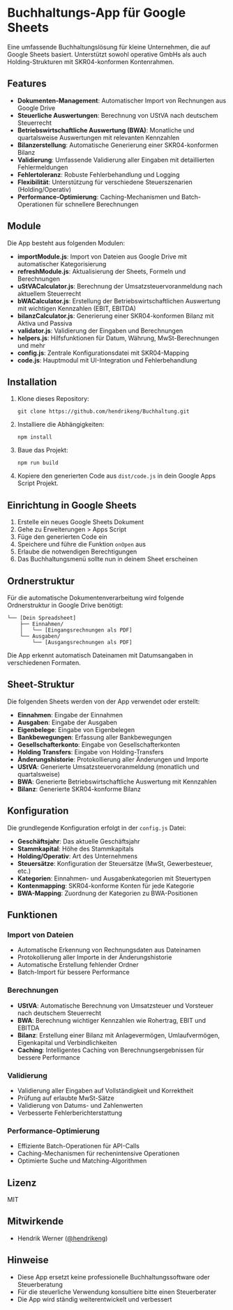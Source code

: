 # Buchhaltungs-App für Google Sheets

Eine umfassende Buchhaltungslösung für kleine Unternehmen, die auf Google Sheets basiert. Unterstützt sowohl operative GmbHs als auch Holding-Strukturen mit SKR04-konformen Kontenrahmen.

## Features

- **Dokumenten-Management**: Automatischer Import von Rechnungen aus Google Drive
- **Steuerliche Auswertungen**: Berechnung von UStVA nach deutschem Steuerrecht
- **Betriebswirtschaftliche Auswertung (BWA)**: Monatliche und quartalsweise Auswertungen mit relevanten Kennzahlen
- **Bilanzerstellung**: Automatische Generierung einer SKR04-konformen Bilanz
- **Validierung**: Umfassende Validierung aller Eingaben mit detaillierten Fehlermeldungen
- **Fehlertoleranz**: Robuste Fehlerbehandlung und Logging
- **Flexibilität**: Unterstützung für verschiedene Steuerszenarien (Holding/Operativ)
- **Performance-Optimierung**: Caching-Mechanismen und Batch-Operationen für schnellere Berechnungen

## Module

Die App besteht aus folgenden Modulen:

- **importModule.js**: Import von Dateien aus Google Drive mit automatischer Kategorisierung
- **refreshModule.js**: Aktualisierung der Sheets, Formeln und Berechnungen
- **uStVACalculator.js**: Berechnung der Umsatzsteuervoranmeldung nach aktuellem Steuerrecht
- **bWACalculator.js**: Erstellung der Betriebswirtschaftlichen Auswertung mit wichtigen Kennzahlen (EBIT, EBITDA)
- **bilanzCalculator.js**: Generierung einer SKR04-konformen Bilanz mit Aktiva und Passiva
- **validator.js**: Validierung der Eingaben und Berechnungen
- **helpers.js**: Hilfsfunktionen für Datum, Währung, MwSt-Berechnungen und mehr
- **config.js**: Zentrale Konfigurationsdatei mit SKR04-Mapping
- **code.js**: Hauptmodul mit UI-Integration und Fehlerbehandlung

## Installation

1. Klone dieses Repository:
   ```
   git clone https://github.com/hendrikeng/Buchhaltung.git
   ```

2. Installiere die Abhängigkeiten:
   ```
   npm install
   ```

3. Baue das Projekt:
   ```
   npm run build
   ```

4. Kopiere den generierten Code aus `dist/code.js` in dein Google Apps Script Projekt.

## Einrichtung in Google Sheets

1. Erstelle ein neues Google Sheets Dokument
2. Gehe zu Erweiterungen > Apps Script
3. Füge den generierten Code ein
4. Speichere und führe die Funktion `onOpen` aus
5. Erlaube die notwendigen Berechtigungen
6. Das Buchhaltungsmenü sollte nun in deinem Sheet erscheinen

## Ordnerstruktur

Für die automatische Dokumentenverarbeitung wird folgende Ordnerstruktur in Google Drive benötigt:

```
└── [Dein Spreadsheet]
    ├── Einnahmen/
    │   └── [Eingangsrechnungen als PDF]
    └── Ausgaben/
        └── [Ausgangsrechnungen als PDF]
```

Die App erkennt automatisch Dateinamen mit Datumsangaben in verschiedenen Formaten.

## Sheet-Struktur

Die folgenden Sheets werden von der App verwendet oder erstellt:

- **Einnahmen**: Eingabe der Einnahmen
- **Ausgaben**: Eingabe der Ausgaben
- **Eigenbelege**: Eingabe von Eigenbelegen
- **Bankbewegungen**: Erfassung aller Bankbewegungen
- **Gesellschafterkonto**: Eingabe von Gesellschafterkonten
- **Holding Transfers**: Eingabe von Holding-Transfers
- **Änderungshistorie**: Protokollierung aller Änderungen und Importe
- **UStVA**: Generierte Umsatzsteuervoranmeldung (monatlich und quartalsweise)
- **BWA**: Generierte Betriebswirtschaftliche Auswertung mit Kennzahlen
- **Bilanz**: Generierte SKR04-konforme Bilanz

## Konfiguration

Die grundlegende Konfiguration erfolgt in der `config.js` Datei:

- **Geschäftsjahr**: Das aktuelle Geschäftsjahr
- **Stammkapital**: Höhe des Stammkapitals
- **Holding/Operativ**: Art des Unternehmens
- **Steuersätze**: Konfiguration der Steuersätze (MwSt, Gewerbesteuer, etc.)
- **Kategorien**: Einnahmen- und Ausgabenkategorien mit Steuertypen
- **Kontenmapping**: SKR04-konforme Konten für jede Kategorie
- **BWA-Mapping**: Zuordnung der Kategorien zu BWA-Positionen

## Funktionen

### Import von Dateien
- Automatische Erkennung von Rechnungsdaten aus Dateinamen
- Protokollierung aller Importe in der Änderungshistorie
- Automatische Erstellung fehlender Ordner
- Batch-Import für bessere Performance

### Berechnungen
- **UStVA**: Automatische Berechnung von Umsatzsteuer und Vorsteuer nach deutschem Steuerrecht
- **BWA**: Berechnung wichtiger Kennzahlen wie Rohertrag, EBIT und EBITDA
- **Bilanz**: Erstellung einer Bilanz mit Anlagevermögen, Umlaufvermögen, Eigenkapital und Verbindlichkeiten
- **Caching**: Intelligentes Caching von Berechnungsergebnissen für bessere Performance

### Validierung
- Validierung aller Eingaben auf Vollständigkeit und Korrektheit
- Prüfung auf erlaubte MwSt-Sätze
- Validierung von Datums- und Zahlenwerten
- Verbesserte Fehlerberichterstattung

### Performance-Optimierung
- Effiziente Batch-Operationen für API-Calls
- Caching-Mechanismen für rechenintensive Operationen
- Optimierte Suche und Matching-Algorithmen

## Lizenz

MIT

## Mitwirkende

- Hendrik Werner ([@hendrikeng](https://github.com/hendrikeng))

## Hinweise

- Diese App ersetzt keine professionelle Buchhaltungssoftware oder Steuerberatung
- Für die steuerliche Verwendung konsultiere bitte einen Steuerberater
- Die App wird ständig weiterentwickelt und verbessert